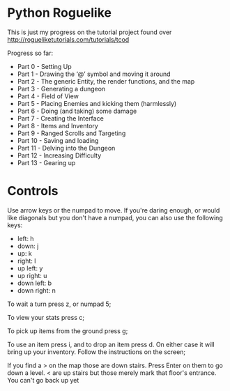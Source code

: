 # Python Roguelike

This is just my progress on the tutorial project found over http://rogueliketutorials.com/tutorials/tcod

Progress so far:
* Part 0 - Setting Up
* Part 1 - Drawing the ‘@’ symbol and moving it around
* Part 2 - The generic Entity, the render functions, and the map
* Part 3 - Generating a dungeon
* Part 4 - Field of View
* Part 5 - Placing Enemies and kicking them (harmlessly)
* Part 6 - Doing (and taking) some damage
* Part 7 - Creating the Interface
* Part 8 - Items and Inventory
* Part 9 - Ranged Scrolls and Targeting
* Part 10 - Saving and loading
* Part 11 - Delving into the Dungeon
* Part 12 - Increasing Difficulty
* Part 13 - Gearing up

# Controls
Use arrow keys or the numpad to move. If you're daring enough, or would like diagonals but you don't have a numpad, you can also use the following keys:
* left: h
* down: j
* up: k
* right: l
* up left: y
* up right: u
* down left: b
* down right: n

To wait a turn press z, or numpad 5;

To view your stats press c;

To pick up items from the ground press g;

To use an item press i, and to drop an item press d. On either case it will bring up your inventory. Follow the instructions on the screen;

If you find a > on the map those are down stairs. Press Enter on them to go down a level. < are up stairs but those merely mark that floor's entrance. You can't go back up yet